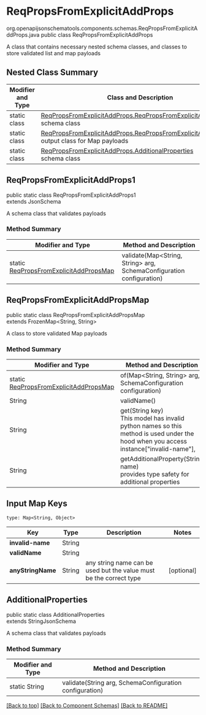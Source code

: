 # ReqPropsFromExplicitAddProps
org.openapijsonschematools.components.schemas.ReqPropsFromExplicitAddProps.java
public class ReqPropsFromExplicitAddProps

A class that contains necessary nested schema classes, and classes to store validated list and map payloads

## Nested Class Summary
| Modifier and Type | Class and Description |
| ----------------- | ---------------------- |
| static class | [ReqPropsFromExplicitAddProps.ReqPropsFromExplicitAddProps1](#reqpropsfromexplicitaddprops1)<br> schema class |
| static class | [ReqPropsFromExplicitAddProps.ReqPropsFromExplicitAddPropsMap](#reqpropsfromexplicitaddpropsmap)<br> output class for Map payloads |
| static class | [ReqPropsFromExplicitAddProps.AdditionalProperties](#additionalproperties)<br> schema class |

## ReqPropsFromExplicitAddProps1
public static class ReqPropsFromExplicitAddProps1<br>
extends JsonSchema

A schema class that validates payloads

### Method Summary
| Modifier and Type | Method and Description |
| ----------------- | ---------------------- |
| static [ReqPropsFromExplicitAddPropsMap](#reqpropsfromexplicitaddpropsmap) | validate(Map<String, String> arg, SchemaConfiguration configuration) |

## ReqPropsFromExplicitAddPropsMap
public static class ReqPropsFromExplicitAddPropsMap<br>
extends FrozenMap<String, String>

A class to store validated Map payloads

### Method Summary
| Modifier and Type | Method and Description |
| ----------------- | ---------------------- |
| static [ReqPropsFromExplicitAddPropsMap](#reqpropsfromexplicitaddpropsmap) | of(Map<String, String> arg, SchemaConfiguration configuration) |
| String | validName()<br> |
| String | get(String key)<br>This model has invalid python names so this method is used under the hood when you access instance["invalid-name"],  |
| String | getAdditionalProperty(String name)<br>provides type safety for additional properties |

## Input Map Keys
```
type: Map<String, Object>
```
| Key | Type |  Description | Notes |
| --- | ---- | ------------ | ----- |
| **invalid-name** | String |  | |
| **validName** | String |  | |
| **anyStringName** | String | any string name can be used but the value must be the correct type | [optional] |

## AdditionalProperties
public static class AdditionalProperties<br>
extends StringJsonSchema

A schema class that validates payloads

### Method Summary
| Modifier and Type | Method and Description |
| ----------------- | ---------------------- |
| static String | validate(String arg, SchemaConfiguration configuration) |

[[Back to top]](#top) [[Back to Component Schemas]](../../../README.md#Component-Schemas) [[Back to README]](../../../README.md)
